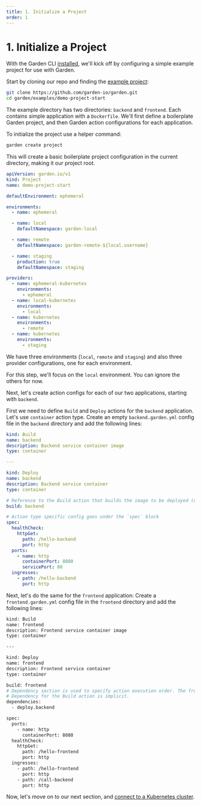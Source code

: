 ```yaml
---
title: 1. Initialize a Project
order: 1
---
```


# 1. Initialize a Project

With the Garden CLI [installed](../../getting-started/quickstart.md#step-1-install-garden), we'll kick off by configuring a
simple example project for use with Garden.

Start by cloning our repo and finding the [example project](../../../examples/demo-project-start):

```sh
git clone https://github.com/garden-io/garden.git
cd garden/examples/demo-project-start
```

The example directory has two directories: `backend` and `frontend`. Each contains simple application with
a `Dockerfile`. We'll first define a boilerplate Garden project, and then Garden action configurations for each
application.

To initialize the project use a helper command:

```sh
garden create project
```

This will create a basic boilerplate project configuration in the current directory, making it our project root.

```yaml
apiVersion: garden.io/v1
kind: Project
name: demo-project-start

defaultEnvironment: ephemeral

environments:
  - name: ephemeral

  - name: local
    defaultNamespace: garden-local

  - name: remote
    defaultNamespace: garden-remote-${local.username}

  - name: staging
    production: true
    defaultNamespace: staging

providers:
  - name: ephemeral-kubernetes
    environments:
      - ephemeral
  - name: local-kubernetes
    environments:
      - local
  - name: kubernetes
    environments:
      - remote
  - name: kubernetes
    environments:
      - staging
```

We have three environments (`local`, `remote` and `staging`) and also three provider configurations, one for each environment.

For this step, we'll focus on the `local` environment. You can ignore the others for now.

Next, let's create action configs for each of our two applications, starting with `backend`.

First we need to define `Build` and `Deploy` actions for the `backend` application. Let's use `container` action type.
Create an empty `backend.garden.yml` config file in the `backend` directory and add the following lines:

```yaml
kind: Build
name: backend
description: Backend service container image
type: container

---

kind: Deploy
name: backend
description: Backend service container
type: container

# Reference to the Build action that builds the image to be deployed (defined above)
build: backend

# Action type specific config goes under the `spec` block
spec:
  healthCheck:
    httpGet:
      path: /hello-backend
      port: http
  ports:
    - name: http
      containerPort: 8080
      servicePort: 80
  ingresses:
    - path: /hello-backend
      port: http
```

Next, let's do the same for the `frontend` application:
Create a `frontend.garden.yml` config file in the `frontend` directory and add the following lines:

```sh
kind: Build
name: frontend
description: Frontend service container image
type: container

---

kind: Deploy
name: frontend
description: Frontend service container
type: container

build: frontend
# Dependency section is used to specify action execution order. The frontend will be deployed after the backend is deployed.
# Dependency for the Build action is implicit.
dependencies:
  - deploy.backend

spec:
  ports:
    - name: http
      containerPort: 8080
  healthCheck:
    httpGet:
      path: /hello-frontend
      port: http
  ingresses:
    - path: /hello-frontend
      port: http
    - path: /call-backend
      port: http
```

Now, let's move on to our next section, and [connect to a Kubernetes cluster](./2-connect-to-a-cluster.md).
